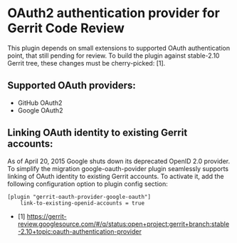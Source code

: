 OAuth2 authentication provider for Gerrit Code Review
=====================================================

This plugin depends on small extensions to supported OAuth
authentication point, that still pending for review. To build
the plugin against stable-2.10 Gerrit tree, these changes must
be cherry-picked: [1].

Supported OAuth providers:
--------------------------

* GitHub OAuth2
* Google OAuth2

Linking OAuth identity to existing Gerrit accounts:
---------------------------------------------------

As of April 20, 2015 Google shuts down its deprecated OpenID 2.0
provider. To simplify the migration google-oauth-povider plugin
seamlessly supports linking of OAuth identity to existing Gerrit
accounts. To activate it, add the following configuration option
to plugin config section:

```
[plugin "gerrit-oauth-provider-google-oauth"]
    link-to-existing-openid-accounts = true
```

* [1] https://gerrit-review.googlesource.com/#/q/status:open+project:gerrit+branch:stable-2.10+topic:oauth-authentication-provider
